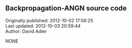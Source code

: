 ## Backpropagation-ANGN source code   
Originally published: 2012-10-02 17:56:25  
Last updated: 2012-10-03 20:59:44  
Author: David Adler  
  
NONE